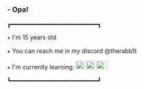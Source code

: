 ### - Opa!
┏━━━━━━━━━━━━━━━━━━━━━━━━┓

⭒ I'm 15 years old

⭒ You can reach me in my discord @therabb1t

⭒ I'm currently learning: 
<img src="https://upload.wikimedia.org/wikipedia/commons/thumb/6/61/HTML5_logo_and_wordmark.svg/2048px-HTML5_logo_and_wordmark.svg.png" width="20" height="20"/> <img src="https://upload.wikimedia.org/wikipedia/commons/thumb/d/d5/CSS3_logo_and_wordmark.svg/1452px-CSS3_logo_and_wordmark.svg.png" width="20" height="20"/> <img src="https://upload.wikimedia.org/wikipedia/commons/thumb/b/b2/Bootstrap_logo.svg/800px-Bootstrap_logo.svg.png" width="25" height="20"/>

┗━━━━━━━━━━━━━━━━━━━━━━━━┛
